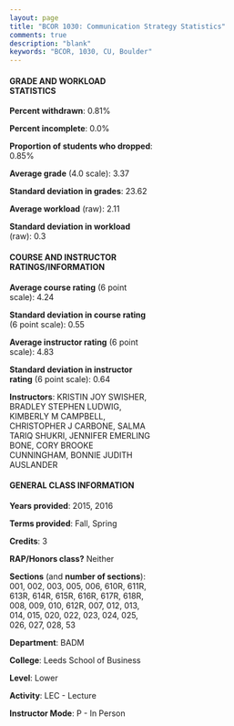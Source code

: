 ```yaml
---
layout: page
title: "BCOR 1030: Communication Strategy Statistics"
comments: true
description: "blank"
keywords: "BCOR, 1030, CU, Boulder"
--- 
```

<head>
<script src="https://ajax.googleapis.com/ajax/libs/jquery/2.1.3/jquery.min.js"></script>
<script src="https://dl.dropboxusercontent.com/s/pc42nxpaw1ea4o9/highcharts.js?dl=0"></script>
<!-- <script src="../assets/js/highcharts.js"></script> -->
<style type="text/css">@font-face {
	font-family: "Bebas Neue";
	src: url(https://www.filehosting.org/file/details/544349/BebasNeue%20Regular.otf) format("opentype");
	}
	h1.Bebas { 
		font-family: "Bebas Neue", Verdana, Tahoma;
	}
</style>
</head>
<body>
	<div id="container" style="float: right; width: 45%; height: 88%; margin-left: 2.5%; margin-right: 2.5%;"></div>
	<script language="JavaScript">
		$(document).ready(function() {
		var chart = {type: 'column'};
		var title = {text: 'Grade Distribution'};
		var xAxis = {categories: ['A','B','C','D','F'],crosshair: true};
		var yAxis = {min: 0,title: {text: 'Percentage'}};
		var tooltip = {headerFormat: '<center><b><span style="font-size:20px">{point.key}</span></b></center>',
		               pointFormat: '<td style="padding:0"><b>{point.y:.1f}%</b></td>',
		               footerFormat: '</table>',shared: true,useHTML: true};
		var plotOptions = {column: {pointPadding: 0.0,borderWidth: 0}};  
		var credits = {enabled: false};var series= [{name: 'Percent',data: [51.53,41.58,5.09,0.86,0.94,]}];
		var json = {};
		json.chart = chart;
		json.title = title;
		json.tooltip = tooltip;
		json.xAxis = xAxis;
		json.yAxis = yAxis;  
		json.series = series;
		json.plotOptions = plotOptions;  
		json.credits = credits;
		$('#container').highcharts(json);
	});
	</script>
</body>
			   
#### GRADE AND WORKLOAD STATISTICS

**Percent withdrawn**: 0.81%

**Percent incomplete**: 0.0%

**Proportion of students who dropped**: 0.85%

**Average grade** (4.0 scale): 3.37

**Standard deviation in grades**: 23.62

**Average workload** (raw): 2.11

**Standard deviation in workload** (raw): 0.3

#### COURSE AND INSTRUCTOR RATINGS/INFORMATION

**Average course rating** (6 point scale): 4.24

**Standard deviation in course rating** (6 point scale): 0.55

**Average instructor rating** (6 point scale): 4.83

**Standard deviation in instructor rating** (6 point scale): 0.64

**Instructors**: KRISTIN JOY SWISHER, BRADLEY STEPHEN LUDWIG, KIMBERLY M CAMPBELL, CHRISTOPHER J CARBONE, SALMA TARIQ SHUKRI, JENNIFER EMERLING BONE, CORY BROOKE CUNNINGHAM, BONNIE JUDITH AUSLANDER

#### GENERAL CLASS INFORMATION

**Years provided**: 2015, 2016

**Terms provided**: Fall, Spring

**Credits**: 3

**RAP/Honors class?** Neither

**Sections** (and **number of sections**): 001, 002, 003, 005, 006, 610R, 611R, 613R, 614R, 615R, 616R, 617R, 618R, 008, 009, 010, 612R, 007, 012, 013, 014, 015, 020, 022, 023, 024, 025, 026, 027, 028, 53

**Department**: BADM

**College**: Leeds School of Business

**Level**: Lower

**Activity**: LEC - Lecture

**Instructor Mode**: P  - In Person